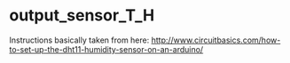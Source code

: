 # output_sensor_T_H

Instructions basically taken from here: http://www.circuitbasics.com/how-to-set-up-the-dht11-humidity-sensor-on-an-arduino/
